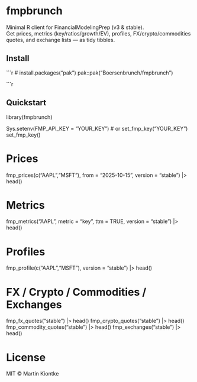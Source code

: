 
# fmpbrunch

Minimal R client for FinancialModelingPrep (v3 & stable).  
Get prices, metrics (key/ratios/growth/EV), profiles,
FX/crypto/commodities quotes, and exchange lists — as tidy tibbles.

## Install

\`\`\`r \# install.packages(“pak”) pak::pak(“Boersenbrunch/fmpbrunch”)

\`\`\`r

## Quickstart

library(fmpbrunch)

Sys.setenv(FMP_API_KEY = “YOUR_KEY”) \# or set_fmp_key(“YOUR_KEY”)
set_fmp_key()

# Prices

fmp_prices(c(“AAPL”,“MSFT”), from = “2025-10-15”, version = “stable”)
\|\> head()

# Metrics

fmp_metrics(“AAPL”, metric = “key”, ttm = TRUE, version = “stable”) \|\>
head()

# Profiles

fmp_profile(c(“AAPL”,“MSFT”), version = “stable”) \|\> head()

# FX / Crypto / Commodities / Exchanges

fmp_fx_quotes(“stable”) \|\> head() fmp_crypto_quotes(“stable”) \|\>
head() fmp_commodity_quotes(“stable”) \|\> head()
fmp_exchanges(“stable”) \|\> head()

# License

MIT © Martin Kiontke
